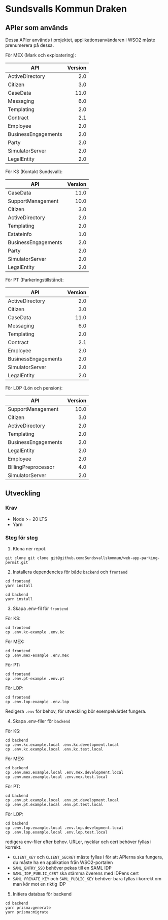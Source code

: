 # Sundsvalls Kommun Draken

## APIer som används

Dessa APIer används i projektet, applikationsanvändaren i WSO2 måste prenumerera på dessa.

För MEX (Mark och exploatering):

| API                 | Version |
| ------------------- | ------: |
| ActiveDirectory     |     2.0 |
| Citizen             |     3.0 |
| CaseData            |    11.0 |
| Messaging           |     6.0 |
| Templating          |     2.0 |
| Contract            |     2.1 |
| Employee            |     2.0 |
| BusinessEngagements |     2.0 |
| Party               |     2.0 |
| SimulatorServer     |     2.0 |
| LegalEntity         |     2.0 |

För KS (Kontakt Sundsvall):

| API                 | Version |
| ------------------- | ------: |
| CaseData            |    11.0 |
| SupportManagement   |    10.0 |
| Citizen             |     3.0 |
| ActiveDirectory     |     2.0 |
| Templating          |     2.0 |
| Estateinfo          |     1.0 |
| BusinessEngagements |     2.0 |
| Party               |     2.0 |
| SimulatorServer     |     2.0 |
| LegalEntity         |     2.0 |

För PT (Parkeringstillstånd):

| API                 | Version |
| ------------------- | ------: |
| ActiveDirectory     |     2.0 |
| Citizen             |     3.0 |
| CaseData            |    11.0 |
| Messaging           |     6.0 |
| Templating          |     2.0 |
| Contract            |     2.1 |
| Employee            |     2.0 |
| BusinessEngagements |     2.0 |
| SimulatorServer     |     2.0 |
| LegalEntity         |     2.0 |

För LOP (Lön och pension):

| API                 | Version |
| ------------------- | ------: |
| SupportManagement   |    10.0 |
| Citizen             |     3.0 |
| ActiveDirectory     |     2.0 |
| Templating          |     2.0 |
| BusinessEngagements |     2.0 |
| LegalEntity         |     2.0 |
| Employee            |     2.0 |
| BillingPreprocessor |     4.0 |
| SimulatorServer     |     2.0 |

## Utveckling

### Krav

- Node >= 20 LTS
- Yarn

### Steg för steg

1. Klona ner repot.

```
git clone git clone git@github.com:Sundsvallskommun/web-app-parking-permit.git
```

2. Installera dependencies för både `backend` och `frontend`

```
cd frontend
yarn install

cd backend
yarn install
```

3. Skapa .env-fil för `frontend`

För KS:

```
cd frontend
cp .env.kc-example .env.kc
```

För MEX:

```
cd frontend
cp .env.mex-example .env.mex
```

För PT:

```
cd frontend
cp .env.pt-example .env.pt
```

För LOP:

```
cd frontend
cp .env.lop-example .env.lop
```

Redigera `.env` för behov, för utveckling bör exempelvärdet fungera.

4. Skapa .env-filer för `backend`

För KS:

```
cd backend
cp .env.kc.example.local .env.kc.development.local
cp .env.kc.example.local .env.kc.test.local
```

För MEX:

```
cd backend
cp .env.mex.example.local .env.mex.development.local
cp .env.mex.example.local .env.mex.test.local
```

För PT:

```
cd backend
cp .env.pt.example.local .env.pt.development.local
cp .env.pt.example.local .env.pt.test.local
```

För LOP:

```
cd backend
cp .env.lop.example.local .env.lop.development.local
cp .env.lop.example.local .env.lop.test.local
```

redigera env-filer efter behov. URLer, nycklar och cert behöver fyllas i korrekt.

- `CLIENT_KEY` och `CLIENT_SECRET` måste fyllas i för att APIerna ska fungera, du måste ha en applikation från WSO2-portalen
- `SAML_ENTRY_SSO` behöver pekas till en SAML IDP
- `SAML_IDP_PUBLIC_CERT` ska stämma överens med IDPens cert
- `SAML_PRIVATE_KEY` och `SAML_PUBLIC_KEY` behöver bara fyllas i korrekt om man kör mot en riktig IDP

5. Initiera databas för backend

```
cd backend
yarn prisma:generate
yarn prisma:migrate
```
